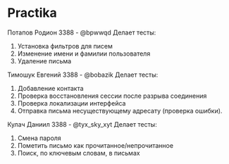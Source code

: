 # Practika

Потапов Родион 3388 - @bpwwqd
Делает тесты:
1. Установка фильтров для писем
2. Изменение имени и фамилии пользователя
3. Удаление письма

Тимошук Евгений 3388 - @bobazik
Делает тесты:
1. Добавление контакта
2. Проверка восстановления сессии после разрыва соединения
3. Проверка локализации интерфейса
4. Отправка письма несуществующему адресату (проверка ошибки).

Кулач Даниил 3388 - @tyx_sky_xyt
Делает тесты:
1. Смена пароля
2. Пометить письмо как прочитанное/непрочитанное
3. Поиск, по ключевым словам, в письмах
